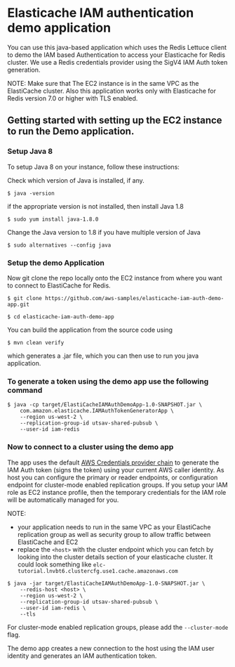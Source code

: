 # Elasticache IAM authentication demo application

You can use this java-based application which uses the Redis Lettuce client to demo the IAM based Authentication to access your Elasticache for Redis cluster.
We use a Redis credentials provider using the SigV4 IAM Auth token generation.

NOTE: Make sure that The EC2 instance is in the same VPC as the ElastiCache cluster. Also this application works only with Elasticache for Redis version 7.0 or higher with TLS enabled.

## Getting started with setting up the EC2 instance to run the Demo application.

### Setup Java 8

To setup Java 8 on your instance, follow these instructions:

Check which version of Java is installed, if any.

```$ java -version```

if the appropriate version is not installed, then install Java 1.8

```$ sudo yum install java-1.8.0```

Change the Java version to 1.8 if you have multiple version of Java

```$ sudo alternatives --config java```

### Setup the demo Application

Now git clone the repo locally onto the EC2 instance from where you want to connect to ElastiCache for Redis.

```$ git clone https://github.com/aws-samples/elasticache-iam-auth-demo-app.git```

```$ cd elasticache-iam-auth-demo-app```

You can build the application from the source code using 

```$ mvn clean verify```

which generates a .jar file, which you can then use to run you java application.

### To generate a token using the demo app use the following command
```
$ java -cp target/ElastiCacheIAMAuthDemoApp-1.0-SNAPSHOT.jar \
	com.amazon.elasticache.IAMAuthTokenGeneratorApp \
	--region us-west-2 \
	--replication-group-id utsav-shared-pubsub \
	--user-id iam-redis
```

### Now to connect to a cluster using the demo app

The app uses the default [AWS Credentials provider chain](https://docs.aws.amazon.com/AWSJavaSDK/latest/javadoc/com/amazonaws/auth/DefaultAWSCredentialsProviderChain.html) to generate the IAM Auth token (signs the token) using your current AWS caller identity. As host you can configure the primary or reader endpoints, or configuration endpoint for cluster-mode enabled replication groups. If you setup your IAM role as EC2 instance profile, then the temporary credentials for the IAM role will be automatically managed for you. 

NOTE:
* your application needs to run in the same VPC as your ElastiCache replication group as well as security group to allow traffic between ElastiCache and EC2
* replace the ```<host>``` with the cluster endpoint which you can fetch by looking into the cluster details section of your elasticache cluster. It could look something like ```elc-tutorial.lnvbt6.clustercfg.use1.cache.amazonaws.com```

```
$ java -jar target/ElastiCacheIAMAuthDemoApp-1.0-SNAPSHOT.jar \
	--redis-host <host> \
	--region us-west-2 \
	--replication-group-id utsav-shared-pubsub \
	--user-id iam-redis \
	--tls
```

For cluster-mode enabled replication groups, please add the `--cluster-mode` flag.

The demo app creates a new connection to the host using the IAM user identity and generates an IAM authentication token.
